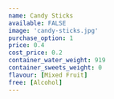 ```yaml
---
name: Candy Sticks
available: FALSE
image: 'candy-sticks.jpg'
purchase_option: 1
price: 0.4
cost_price: 0.2
container_water_weight: 919
container_sweets_weight: 0
flavour: [Mixed Fruit]
free: [Alcohol]
---
```

